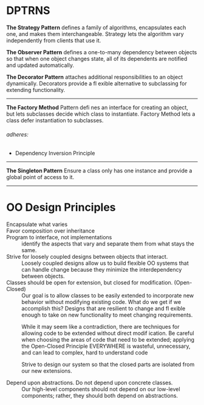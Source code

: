 # DPTRNS


__The Strategy Pattern__ defines a family of algorithms,
encapsulates each one, and makes them interchangeable.
Strategy lets the algorithm vary independently from
clients that use it.

__The Observer Pattern__ defines a one-to-many
dependency between objects so that when one
object changes state, all of its dependents are
notified and updated automatically.

__The Decorator Pattern__ attaches additional
responsibilities to an object dynamically.
Decorators provide a fl exible alternative to
subclassing for extending functionality.

---

__The Factory Method__ Pattern defi nes an interface
for creating an object, but lets subclasses decide which
class to instantiate. Factory Method lets a class defer
instantiation to subclasses.

###### adheres:

* Dependency Inversion Principle

----

__The Singleton Pattern__ Ensure a class only has one instance and provide a global point of access to it.

----

# OO Design Principles

<dl>
  <dt>Encapsulate what varies</dt>
  <dd></dd>
  
  <dt>Favor composition over inheritance</dt>
  <dd></dd>
  
  <dt>Program to interface, not implementations</dt>
  <dd>identify the
aspects that vary and separate them from what stays the same.</dd>

  <dt>Strive for loosely coupled designs between objects that interact.</dt>
  <dd>Loosely coupled designs allow us to build flexible OO systems that can handle change because they minimize the    interdependency between objects.</dd>
  
  <dt>Classes should be open for extension, but closed for modification. (Open-Closed)</dt>
  <dd>
Our goal is to allow classes to be easily extended to
incorporate new behavior without modifying existing code.
What do we get if we accomplish this? Designs that are
resilient to change and fl exible enough to take on new
functionality to meet changing requirements.

While it may seem like a contradiction,
there are techniques for allowing code to be
extended without direct modif ication.
Be careful when choosing the areas of code
that need to be extended; applying the
Open-Closed Principle EVERYWHERE
is wasteful, unnecessary, and can lead to
complex, hard to understand code

Strive to design our system so that the closed parts are isolated from our new extensions.
</dd>
 
 <dt>Depend upon abstractions. Do not
depend upon concrete classes.</dt>
<dd>
Our high-level components should not depend on our low-level
components; rather, they should both depend on abstractions.</dd>
 
</dl>
